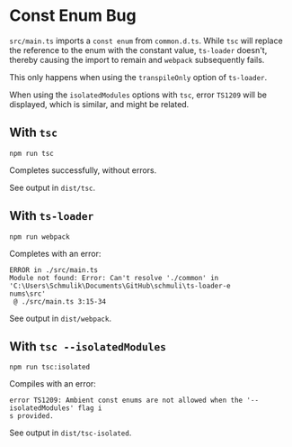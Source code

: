 # Const Enum Bug

`src/main.ts` imports a `const enum` from `common.d.ts`. While `tsc` will replace the reference to the enum with the constant value, `ts-loader` doesn't, thereby causing the import to remain and `webpack` subsequently fails.

This only happens when using the `transpileOnly` option of `ts-loader`.

When using the `isolatedModules` options with `tsc`, error `TS1209` will be displayed, which is similar, and might be related.

## With `tsc`

```
npm run tsc
```

Completes successfully, without errors.

See output in `dist/tsc`.

## With `ts-loader`

```
npm run webpack
```

Completes with an error:

```
ERROR in ./src/main.ts
Module not found: Error: Can't resolve './common' in 'C:\Users\Schmulik\Documents\GitHub\schmuli\ts-loader-e
nums\src'
 @ ./src/main.ts 3:15-34
```

See output in `dist/webpack`.

## With `tsc --isolatedModules`

```
npm run tsc:isolated
```

Compiles with an error:

```
error TS1209: Ambient const enums are not allowed when the '--isolatedModules' flag i
s provided.
```

See output in `dist/tsc-isolated`.
